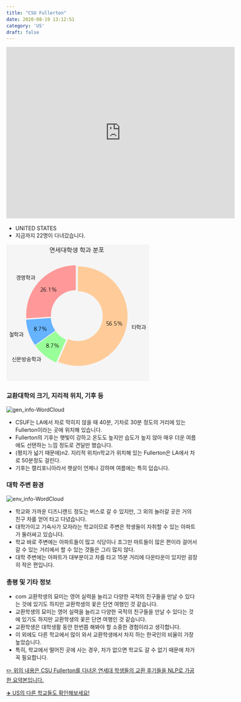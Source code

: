 ```yaml
---
title: "CSU Fullerton"
date: 2020-08-19 13:12:51
category: 'US'
draft: false
---
```


<iframe
width="600"
height="450"
frameborder="0" style="border:0"
src="https://www.google.com/maps/embed/v1/place?key=AIzaSyC9e1AME-pVmWC4hBpFdu5S4dKzyepa3HQ&q=CSU+Fullerton&center=33.8829226,-117.8869261&zoom=14" allowfullscreen>
</iframe>

* UNITED STATES
* 지금까지 22명이 다녀갔습니다. 

![department-info](../plots/US000034.png)
### 교환대학의 크기, 지리적 위치, 기후 등
![gen_info-WordCloud](../univ_wordclouds_okt/gen_info/US000034_gen_info_okt.png)

* CSUF는 LA에서 차로 막히지 않을 때 40분, 기차로 30분 정도의 거리에 있는 Fullerton이라는 곳에 위치해 있습니다.
* Fullerton의 기후는 햇빛이 강하고 온도도 높지만 습도가 높지 않아 매우 더운 여름에도 선탠하는 느낌 정도로 견딜만 했습니다.
* (평지가 넓기 때문에)n2. 지리적 위치n학교가 위치해 있는 Fullerton은 LA에서 차로 50분정도 걸린다.
* 기후는 캘리포니아라서 햇살이 언제나 강하며 여름에는 특히 덥습니다.


### 대학 주변 환경

![env_info-WordCloud](../univ_wordclouds_okt/env_info/US000034_env_info_okt.png)

* 학교와 가까운 디즈니랜드 정도는 버스로 갈 수 있지만, 그 외의 놀러갈 곳은 거의 친구 차를 얻어 타고 다녔습니다.
* 대학가이고 기숙사가 모자라는 학교이므로 주변은 학생들이 자취할 수 있는 아파트가 둘러싸고 있습니다.
* 학교 바로 주변에는 아파트들이 많고 식당이나 조그만 마트들이 많은 편이라 걸어서 갈 수 있는 거리에서 할 수 있는 것들은 그리 많지 않다.
* 대학 주변에는 아파트가 대부분이고 차를 타고 15분 거리에 다운타운이 있지만 굉장히 작은 편입니다.


### 총평 및 기타 정보 
* com 교환학생의 묘미는 영어 실력을 늘리고 다양한 국적의 친구들을 만날 수 있다는 것에 있기도 하지만 교환학생의 꽃은 단연 여행인 것 같습니다.
* 교환학생의 묘미는 영어 실력을 늘리고 다양한 국적의 친구들을 만날 수 있다는 것에 있기도 하지만 교환학생의 꽃은 단연 여행인 것 같습니다.
* 교환학생은 대학생활 동안 한번쯤 해봐야 할 소중한 경험이라고 생각합니다.
* 이 외에도 다른 학교에서 많이 와서 교환학생에서 차지 하는 한국인의 비율이 가장 높았습니다.
* 특히, 학교에서 떨어진 곳에 사는 경우, 차가 없으면 학교도 갈 수 없기 때문에 차가 꼭 필요합니다.


[✏️ 위의 내용은 CSU Fullerton를 다녀온 연세대 학생들의 교환 후기들을 NLP로 가공한 요약본입니다.](http://oia.yonsei.ac.kr/partner/expReport.asp?ucode=US000034&bgbn=A)

[✈️ US의 다른 학교들도 확인해보세요!](https://yonsei-exchange.netlify.app/?category=US)
